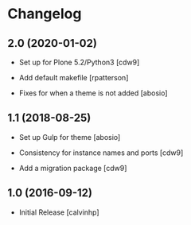 Changelog
=========

2.0 (2020-01-02)
------------------

- Set up for Plone 5.2/Python3
  [cdw9]

- Add default makefile
  [rpatterson]

- Fixes for when a theme is not added
  [abosio]

1.1 (2018-08-25)
------------------

- Set up Gulp for theme
  [abosio]

- Consistency for instance names and ports
  [cdw9]

- Add a migration package
  [cdw9]


1.0 (2016-09-12)
------------------

- Initial Release
  [calvinhp]
